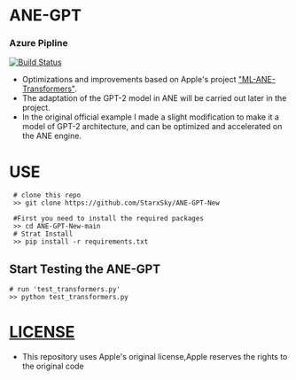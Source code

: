 # ANE-GPT
### Azure Pipline
[![Build Status](https://dev.azure.com/starxsky/ANE-GPT/_apis/build/status/ANE-GPT?branchName=main)](https://dev.azure.com/starxsky/ANE-GPT/_build/latest?definitionId=7&branchName=main)

- Optimizations and improvements based on Apple's project ["ML-ANE-Transformers"](https://github.com/Apple/ml-ane-transformers).
- The adaptation of the GPT-2 model in ANE will be carried out later in the project.
- In the original official example I made a slight modification to make it a model of GPT-2 architecture,
and can be optimized and accelerated on the ANE engine.

# USE
     # clone this repo
     >> git clone https://github.com/StarxSky/ANE-GPT-New
     
     #First you need to install the required packages
     >> cd ANE-GPT-New-main
     # Strat Install 
     >> pip install -r requirements.txt
     
## Start Testing the ANE-GPT
    
    # run 'test_transformers.py'
    >> python test_transformers.py
# [LICENSE](https://github.com/StarxSky/ANE-GPT-New/blob/main/LICENSE.md)
- This repository uses Apple's original license,Apple reserves the rights to the original code
